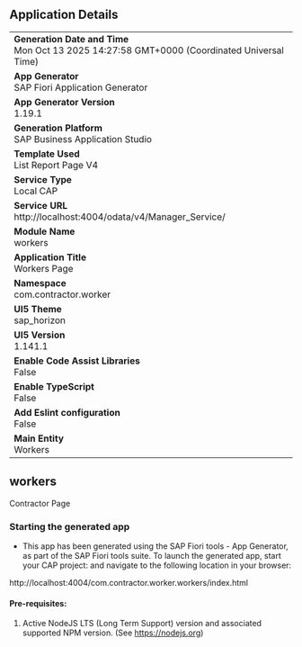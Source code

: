 ## Application Details
|               |
| ------------- |
|**Generation Date and Time**<br>Mon Oct 13 2025 14:27:58 GMT+0000 (Coordinated Universal Time)|
|**App Generator**<br>SAP Fiori Application Generator|
|**App Generator Version**<br>1.19.1|
|**Generation Platform**<br>SAP Business Application Studio|
|**Template Used**<br>List Report Page V4|
|**Service Type**<br>Local CAP|
|**Service URL**<br>http://localhost:4004/odata/v4/Manager_Service/|
|**Module Name**<br>workers|
|**Application Title**<br>Workers Page|
|**Namespace**<br>com.contractor.worker|
|**UI5 Theme**<br>sap_horizon|
|**UI5 Version**<br>1.141.1|
|**Enable Code Assist Libraries**<br>False|
|**Enable TypeScript**<br>False|
|**Add Eslint configuration**<br>False|
|**Main Entity**<br>Workers|

## workers

Contractor Page

### Starting the generated app

-   This app has been generated using the SAP Fiori tools - App Generator, as part of the SAP Fiori tools suite.  To launch the generated app, start your CAP project:  and navigate to the following location in your browser:

http://localhost:4004/com.contractor.worker.workers/index.html

#### Pre-requisites:

1. Active NodeJS LTS (Long Term Support) version and associated supported NPM version.  (See https://nodejs.org)


